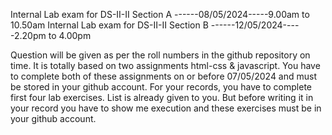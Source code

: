 Internal Lab exam for DS-II-II Section A ------08/05/2024-----9.00am to 10.50am
Internal Lab exam for DS-II-II Section B ------12/05/2024-----2.20pm to 4.00pm

Question will be given as per the roll numbers in the github repository on time. 
It is totally based on two assignments html-css & javascript.
You have to complete both of these assignments on or before 07/05/2024 and must be stored in your github account.
For your records, you have to complete first four lab exercises. List is already given to you. But before writing it in your record
you have to show me execution and these exercises must be in your github account.


